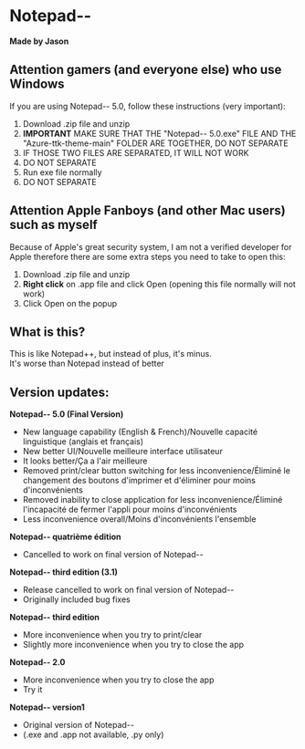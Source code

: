 # Notepad--
**Made by Jason**

## Attention gamers (and everyone else) who use Windows
If you are using Notepad-- 5.0, follow these instructions (very important):
1. Download .zip file and unzip
2. **IMPORTANT** MAKE SURE THAT THE "Notepad-- 5.0.exe" FILE AND THE "Azure-ttk-theme-main" FOLDER ARE TOGETHER, DO NOT SEPARATE
3. IF THOSE TWO FILES ARE SEPARATED, IT WILL NOT WORK
4. DO NOT SEPARATE
5. Run exe file normally
6. DO NOT SEPARATE

## Attention Apple Fanboys (and other Mac users) such as myself
Because of Apple's great security system, I am not a verified developer for Apple therefore there are some extra steps you need to take to open this:
1. Download .zip file and unzip
2. **Right click** on .app file and click Open (opening this file normally will not work)
3. Click Open on the popup

## What is this?
This is like Notepad++, but instead of plus, it's minus.\
It's worse than Notepad instead of better

## Version updates:

**Notepad-- 5.0 (Final Version)**
- New language capability (English & French)/Nouvelle capacité linguistique (anglais et français)
- New better UI/Nouvelle meilleure interface utilisateur
- It looks better/Ça a l'air meilleure
- Removed print/clear button switching for less inconvenience/Éliminé le changement des boutons d'imprimer et d'éliminer pour moins d'inconvénients
- Removed inability to close application for less inconvenience/Éliminé l'incapacité de fermer l'appli pour moins d'inconvénients
- Less inconvenience overall/Moins d'inconvénients l'ensemble

**Notepad-- quatrième édition**
- Cancelled to work on final version of Notepad--

**Notepad-- third edition (3.1)**
- Release cancelled to work on final version of Notepad--
- Originally included bug fixes

**Notepad-- third edition**
- More inconvenience when you try to print/clear
- Slightly more inconvenience when you try to close the app

**Notepad-- 2.0**
- More inconvenience when you try to close the app
- Try it

**Notepad-- version1**
- Original version of Notepad--
- (.exe and .app not available, .py only)
